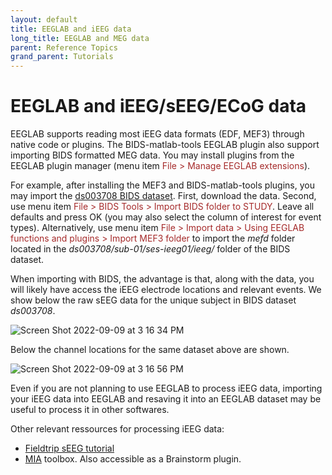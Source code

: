```yaml
---
layout: default
title: EEGLAB and iEEG data
long_title: EEGLAB and MEG data
parent: Reference Topics
grand_parent: Tutorials
---
```

EEGLAB and iEEG/sEEG/ECoG data
====================

EEGLAB supports reading most iEEG data formats (EDF, MEF3) through native code 
or plugins. The BIDS-matlab-tools EEGLAB plugin
also support importing BIDS formatted MEG data. You may install plugins from the EEGLAB plugin manager (menu item <span style="color: brown">File > Manage EEGLAB extensions</span>). 

For example, after installing the MEF3 and BIDS-matlab-tools plugins, you may import the 
[ds003708 BIDS dataset](https://nemar.org/dataexplorer/detail?dataset_id=ds003708&processed=0). 
First, download the data. Second, use menu item <span style="color: brown">File > BIDS Tools > Import BIDS folder to STUDY</span>. 
Leave all defaults and press OK (you may also select the column of interest for event types). Alternatively, use
menu item <span style="color: brown">File > Import data > Using EEGLAB functions and plugins > Import MEF3 folder</span> to import the <i>mefd</i> 
folder located in the <i>ds003708/sub-01/ses-ieeg01/ieeg/</i> folder of the BIDS dataset.

When importing with BIDS, the advantage is that, along with the data, you will likely have access the iEEG electrode locations and relevant events. We show below the raw sEEG data for the unique subject in BIDS dataset <i>ds003708</i>.

![Screen Shot 2022-09-09 at 3 16 34 PM](https://user-images.githubusercontent.com/1872705/189453192-66169ca9-174b-419c-ba7b-2bada4cbda91.png)

Below the channel locations for the same dataset above are shown.

![Screen Shot 2022-09-09 at 3 16 56 PM](https://user-images.githubusercontent.com/1872705/189453262-e942a285-b19f-455e-aad0-b38bbc62d0dd.png)

Even if you are not planning to use EEGLAB to process iEEG data, importing your iEEG data into EEGLAB and resaving it into an EEGLAB dataset may be useful to process it in other softwares.

Other relevant ressources for processing iEEG data:
- [Fieldtrip sEEG tutorial](https://www.fieldtriptoolbox.org/tutorial/human_ecog/)
- [MIA](http://www.neurotrack.fr/mia/) toolbox. Also accessible as a Brainstorm plugin.
